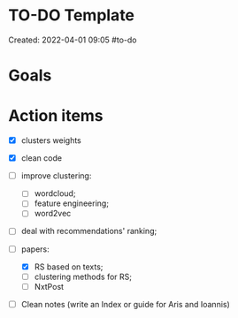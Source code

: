 # TO-DO Template
Created: 2022-04-01 09:05
#to-do 

# Goals

# Action items
- [x] clusters weights
- [x] clean code
- [ ] improve clustering:
	- [ ] wordcloud;
	- [ ] feature engineering;
	- [ ] word2vec
- [ ] deal with recommendations' ranking;
- [ ] papers:
	- [x] RS based on texts;
	- [ ] clustering methods for RS;
	- [ ] NxtPost
- [ ] Clean notes (write an Index or guide for Aris and Ioannis)

